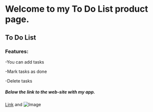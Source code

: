 # Welcome to my To Do List product page.

## To Do List

### Features:
-You can add tasks

-Mark tasks as done

-Delete tasks

##### Below the link to the web-site with my app.

[Link](url) and ![Image](src)
